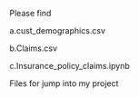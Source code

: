 Please find 

a.cust_demographics.csv

b.Claims.csv

c.Insurance_policy_claims.ipynb

Files for jump into my project

     
